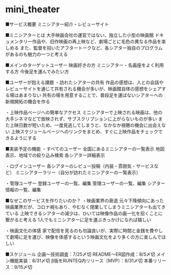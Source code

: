# mini_theater

■サービス概要
ミニシアター紹介・レビューサイト

■ミニシアターとは
大手映画会社の運営ではない、独立した小型の映画館
ドキュメンタリー作品や、旧作映画の再上映など、劇場ごとに毛色の異なる作品を楽しめる
また、監督を招いたアフタートークなど、各シアター独自のプログラムがあるのも魅力の一つと考える

■メインのターゲットユーザー
映画好きの方
ミニシアター・名画座をよく利用する方
今後足を運んでみたい方

■ユーザーが抱える課題
・訪れたシアターの共有
作品の感想は、人との会話やレビューサイトを通じて共有される機会が多いが、映画館自体の感想をシェアする場はあまりない
共有の場を用意することで、普段足を運ばないシアターへの新規開拓の機会を作る

・上映作品ページへの簡単なアクセス
ミニシアターで上映される映画は、他の大手シネマなどで放映されず、サブスクリプションに上がらないものが多い
また上映日数が短いため、一度見逃してしまうと、なかなか視聴の機会に出会えない
上映スケジュールページへのリンクをまとめ、すぐに上映作品をチェックできるようにする

■実装予定の機能
・すべてのユーザー
全国にあるミニシアターの一覧表示
地図表示、地域での絞り込み検索
各シアター詳細表示

・ログインユーザー
各シアターのレビュー投稿（内装・雰囲気・サービスなど）
ミニシアターラリー（自分が訪れたミニシアターの一覧表示）

・管理ユーザー
登録ユーザーの一覧、編集
管理ユーザーの一覧、編集
シアター情報の一覧、編集

■なぜこのサービスを作りたいのか？
・映画業界の衰退
元々下降傾向にあった映画業界だが、コロナ禍もあり、やむなく閉業してしまうミニシアターも出てきている
上映できるシアターの減少は、ひいては映像作品の画一化を招くことに繋がると考える
1人でもミニシアターに足を運ぶきっかけになれば嬉しい

・映画文化の体感
家で配信を見るのも勿論良いが、実際に時間と金銭を費やして劇場に足を運び、映像を体感するという映画文化をより多くの方に楽しんでほしい

■スケジュール
企画〜技術調査：7/25〆切
README〜ER図作成：8/5〆切
メイン機能実装：8/31〆切
β版をRUNTEQ内リリース（MVP）：8/31〆切
本番リリース：9/15〆切